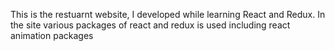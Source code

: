 This is the restuarnt website, I developed while learning React and Redux. In the site various packages of react and redux is used including react animation packages
